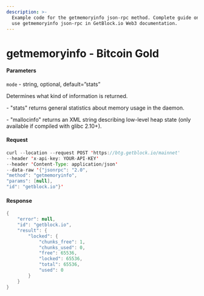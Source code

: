 ```yaml
---
description: >-
  Example code for the getmemoryinfo json-rpc method. Сomplete guide on how to
  use getmemoryinfo json-rpc in GetBlock.io Web3 documentation.
---
```


# getmemoryinfo - Bitcoin Gold

#### Parameters

`mode` - string, optional, default=”stats”

Determines what kind of information is returned.

\- "stats" returns general statistics about memory usage in the daemon.

\- "mallocinfo" returns an XML string describing low-level heap state (only available if compiled with glibc 2.10+).

#### Request

```java
curl --location --request POST 'https://btg.getblock.io/mainnet' 
--header 'x-api-key: YOUR-API-KEY' 
--header 'Content-Type: application/json' 
--data-raw '{"jsonrpc": "2.0",
"method": "getmemoryinfo",
"params": [null],
"id": "getblock.io"}'
```

#### Response

```java
{
    "error": null,
    "id": "getblock.io",
    "result": {
        "locked": {
            "chunks_free": 1,
            "chunks_used": 0,
            "free": 65536,
            "locked": 65536,
            "total": 65536,
            "used": 0
        }
    }
}
```
